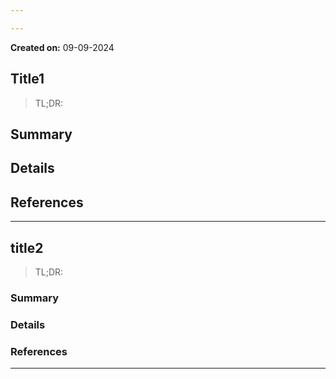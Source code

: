 ```yaml
---

---
```

**Created on:** 09-09-2024
## Title1


>TL;DR: 

## Summary


## Details


## References



---



## title2

>TL;DR: 

### Summary


### Details


### References


---
